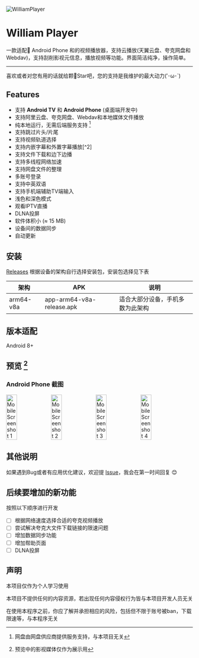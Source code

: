 ![WilliamPlayer](https://i-blog.csdnimg.cn/direct/bc4a70da417f489082d15b5fc8faae90.png#pic_center)
# William Player
一款适配📱 Android Phone 和的视频播放器，支持云播放(天翼云盘、夸克网盘和Webdav)，支持刮削影视元信息，播放视频等功能。界面简洁纯净，操作简单。

---

喜欢或者对您有用的话就给颗🌟Star吧，您的支持是我维护的最大动力(′･ω･`)

## Features

- 支持 **Android TV** 和 **Android Phone** (桌面端开发中)
- 支持阿里云盘、夸克网盘、Webdav和本地媒体文件播放
- 纯本地运行，无需后端服务支持 [^1]
- 支持跳过片头/片尾
- 支持视频轨道选择
- 支持内嵌字幕和外置字幕播放[^2]
- 支持文件下载和边下边播
- 支持多线程网络加速
- 支持网盘文件的整理
- 多账号登录
- 支持中英双语
- 支持手机端辅助TV端输入
- 浅色和深色模式
- 观看IPTV直播
- DLNA投屏
- 软件体积小 (≈ 15 MB)
- 设备间的数据同步
- 自动更新

[^1]: 网盘由网盘供应商提供服务支持，与本项目无关


## 安装

[Releases](https://gitee.com/CWLcwl0219/drawing-bed/releases/download/1.0.0/app-release.apk) 根据设备的架构自行选择安装包，安装包选择见下表

| 架构          | APK                         | 说明                   |
|-------------|-----------------------------|----------------------|
| arm64-v8a   | app-arm64-v8a-release.apk   | 适合大部分设备，手机多数为此架构     |

## 版本适配

Android 8+

## 预览 [^3]

### Android Phone 截图

<div style="display: flex;">
<img src="https://i-blog.csdnimg.cn/direct/3cc62e3fa81a4baa88a2c6eacf9be879.jpeg" alt="Mobile Screenshot 1" width="24%"/>
<img src="https://i-blog.csdnimg.cn/direct/c548f17d999245ba8cf9174ee8870969.jpeg" alt="Mobile Screenshot 2" width="24%"/>
<img src="https://i-blog.csdnimg.cn/direct/1534097f7e8049baacb8ee5bde7eb179.jpeg" alt="Mobile Screenshot 3" width="24%"/>
<img src="https://i-blog.csdnimg.cn/direct/71d1bf3f8cd84a3bb0b2d783f45339cb.jpeg" alt="Mobile Screenshot 4" width="24%"/>
</div>

[^3]: 预览中的影视媒体仅作为展示用

## 其他说明

如果遇到Bug或者有应用优化建议，欢迎提 [Issue](https://gitee.com/CWLcwl0219/webdav-video-player/issues)，我会在第一时间回复 😊

## 后续要增加的新功能

按照以下顺序进行开发

- [ ] 根据网络速度选择合适的夸克视频播放
- [ ] 尝试解决夸克大文件下载链接的限速问题
- [ ] 增加数据同步功能
- [ ] 增加帮助页面
- [ ] DLNA投屏

## 声明

本项目仅作为个人学习使用

本项目不提供任何的内容资源，若出现任何内容侵权行为皆与本项目开发人员无关

在使用本程序之前，你应了解并承担相应的风险，包括但不限于账号被ban，下载限速等，与本程序无关


